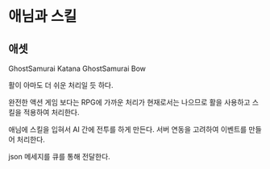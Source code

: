 #  애님과 스킬 

## 애셋 

GhostSamurai Katana 
GhostSamurai Bow

활이 아마도 더 쉬운 처리일 듯 하다. 

완전한 액션 게임 보다는 RPG에 가까운 처리가 현재로서는 나으므로 
활을 사용하고 스킬을 적용하여 처리한다. 

애님에 스킬을 입혀서 AI 간에 전투를 하게 만든다. 
서버 연동을 고려하여 이벤트를 만들어 처리한다. 

json 메세지를 큐를 통해 전달한다. 

